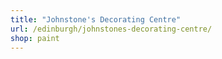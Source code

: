 ```yaml
---
title: "Johnstone's Decorating Centre"
url: /edinburgh/johnstones-decorating-centre/
shop: paint
---
```

